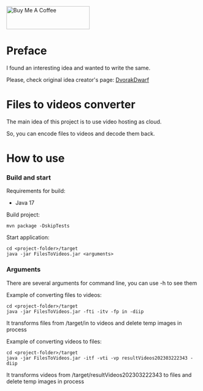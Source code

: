 <a href="https://www.buymeacoffee.com/EoinKanro" target="_blank"><img src="https://cdn.buymeacoffee.com/buttons/v2/default-red.png" alt="Buy Me A Coffee" style="height: 60px !important;width: 217px !important;" ></a>

# Preface

I found an interesting idea and wanted to write the same.

Please, check original idea creator's page: <a href="https://github.com/DvorakDwarf/Infinite-Storage-Glitch">DvorakDwarf</a>

# Files to videos converter
The main idea of this project is to use video hosting as cloud.

So, you can encode files to videos and decode them back.

# How to use
### Build and start
Requirements for build:
- Java 17

Build project:
```
mvn package -DskipTests
```

Start application:
```
cd <project-folder>/target
java -jar FilesToVideos.jar <arguments>
```

### Arguments
There are several arguments for command line, you can use -h to see them

Example of converting files to videos:
```
cd <project-folder>/target
java -jar FilesToVideos.jar -fti -itv -fp in -diip
```

It transforms files from <project-folder>/target/in to videos and delete temp images in process

Example of converting videos to files:
```
cd <project-folder>/target
java -jar FilesToVideos.jar -itf -vti -vp resultVideos202303222343 -diip
```

It transforms videos from <project-folder>/target/resultVideos202303222343 to files and delete temp images in process

